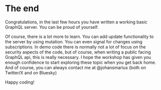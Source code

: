 # The end

Congratulations, in the last few hours you have written a working basic GraphQL server. You can be proud of yourself.

Of course, there is a lot more to learn. You can add update functionality to the server by using mutation. You can even signal for changes using subscriptions. In demo code there is normally not a lot of focus on the security aspects of the code, but of course, when writing a public facing GraphQL api, this is really necessary. I hope the workshop has given you enough confidence to start exploring these topic when you get back home. And of course, you can always contact me at @johansmarius (both on Twitter/X and on Bluesky)

Happy coding!